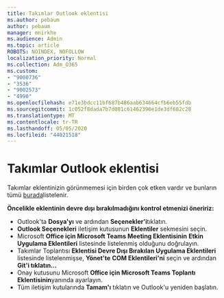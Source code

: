 ```yaml
---
title: Takımlar Outlook eklentisi
ms.author: pebaum
author: pebaum
manager: mnirkhe
ms.audience: Admin
ms.topic: article
ROBOTS: NOINDEX, NOFOLLOW
localization_priority: Normal
ms.collection: Adm_O365
ms.custom:
- "9000736"
- "3536"
- "9002573"
- "4990"
ms.openlocfilehash: e71e3bdcc11bf687b486aab634664cfb6eb55fdb
ms.sourcegitcommit: 1c052f8dada7b7d081c61462396e1de3df682c28
ms.translationtype: MT
ms.contentlocale: tr-TR
ms.lasthandoff: 05/05/2020
ms.locfileid: "44021518"
---
```

# <a name="teams-outlook-add-in"></a>Takımlar Outlook eklentisi

Takımlar eklentinizin görünmemesi için birden çok etken vardır ve bunların tümü [burada](https://docs.microsoft.com/microsoftteams/teams-add-in-for-outlook#teams-meeting-add-in-in-outlook-for-windows-does-not-show)listelenir.

**Öncelikle eklentinin devre dışı bırakılmadığını kontrol etmenizi öneririz:**

- Outlook'ta **Dosya'yı** ve ardından **Seçenekler'i**tıklatın.
- **Outlook Seçenekleri** iletişim kutusunun **Eklentiler** sekmesini seçin.
- Microsoft **Office için Microsoft Teams Meeting Eklentisinin** **Etkin Uygulama Eklentileri** listesinde listelenmiş olduğunu doğrulayın.
- Takımlar Toplantısı **Eklentisi Devre Dışı Bırakılan Uygulama Eklentileri** listesinde listelenmişse, **Yönet'te** **COM Eklentileri'ni** seçin ve ardından **Git'i tıklatın...**
- Onay kutusunu Microsoft **Office için Microsoft Teams Toplantı Eklentisinin**yanında ayarlayın.
- Tüm iletişim kutularında **Tamam'ı** tıklatın ve Outlook'u yeniden başlatın.
